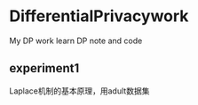 # DifferentialPrivacywork
My DP work
learn DP note and code
## experiment1
Laplace机制的基本原理，用adult数据集

